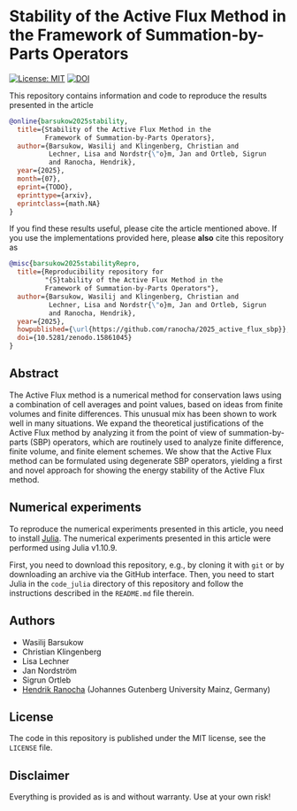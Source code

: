 # Stability of the Active Flux Method in the Framework of Summation-by-Parts Operators

[![License: MIT](https://img.shields.io/badge/License-MIT-success.svg)](https://opensource.org/licenses/MIT)
[![DOI](https://zenodo.org/badge/DOI/10.5281/zenodo.15861045.svg)](https://zenodo.org/doi/10.5281/zenodo.15861045)

This repository contains information and code to reproduce the results presented
in the article
```bibtex
@online{barsukow2025stability,
  title={Stability of the Active Flux Method in the
         Framework of Summation-by-Parts Operators},
  author={Barsukow, Wasilij and Klingenberg, Christian and
          Lechner, Lisa and Nordstr{\"o}m, Jan and Ortleb, Sigrun
          and Ranocha, Hendrik},
  year={2025},
  month={07},
  eprint={TODO},
  eprinttype={arxiv},
  eprintclass={math.NA}
}
```

If you find these results useful, please cite the article mentioned above. If you
use the implementations provided here, please **also** cite this repository as
```bibtex
@misc{barsukow2025stabilityRepro,
  title={Reproducibility repository for
         "{S}tability of the Active Flux Method in the
         Framework of Summation-by-Parts Operators"},
  author={Barsukow, Wasilij and Klingenberg, Christian and
          Lechner, Lisa and Nordstr{\"o}m, Jan and Ortleb, Sigrun
          and Ranocha, Hendrik},
  year={2025},
  howpublished={\url{https://github.com/ranocha/2025_active_flux_sbp}},
  doi={10.5281/zenodo.15861045}
}
```

## Abstract

The Active Flux method is a numerical method for conservation laws using a combination of cell averages and point values, based on ideas from finite volumes and finite differences. This unusual mix has been shown to work well in many situations. We expand the theoretical justifications of the Active Flux method by analyzing it from the point of view of summation-by-parts (SBP) operators, which are routinely used to analyze finite difference, finite volume, and finite element schemes. We show that the Active Flux method can be formulated using degenerate SBP operators, yielding a first and novel approach for showing the energy stability of the Active Flux method.


## Numerical experiments

To reproduce the numerical experiments presented in this article, you need
to install [Julia](https://julialang.org/).
The numerical experiments presented in this article were performed using
Julia v1.10.9.

First, you need to download this repository, e.g., by cloning it with `git`
or by downloading an archive via the GitHub interface. Then, you need to start
Julia in the `code_julia` directory of this repository and follow the instructions
described in the `README.md` file therein.


## Authors

- Wasilij Barsukow
- Christian Klingenberg
- Lisa Lechner
- Jan Nordström
- Sigrun Ortleb
- [Hendrik Ranocha](https://ranocha.de) (Johannes Gutenberg University Mainz, Germany)


## License

The code in this repository is published under the MIT license, see the
`LICENSE` file.


## Disclaimer

Everything is provided as is and without warranty. Use at your own risk!
